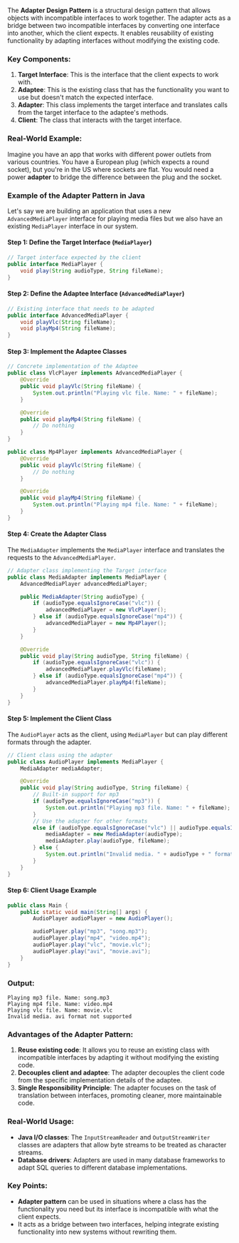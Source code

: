The **Adapter Design Pattern** is a structural design pattern that allows objects with incompatible interfaces to work together. The adapter acts as a bridge between two incompatible interfaces by converting one interface into another, which the client expects. It enables reusability of existing functionality by adapting interfaces without modifying the existing code.

### Key Components:
1. **Target Interface**: This is the interface that the client expects to work with.
2. **Adaptee**: This is the existing class that has the functionality you want to use but doesn't match the expected interface.
3. **Adapter**: This class implements the target interface and translates calls from the target interface to the adaptee's methods.
4. **Client**: The class that interacts with the target interface.

### Real-World Example:
Imagine you have an app that works with different power outlets from various countries. You have a European plug (which expects a round socket), but you're in the US where sockets are flat. You would need a power **adapter** to bridge the difference between the plug and the socket.

### Example of the Adapter Pattern in Java

Let's say we are building an application that uses a new `AdvancedMediaPlayer` interface for playing media files but we also have an existing `MediaPlayer` interface in our system.

#### Step 1: Define the Target Interface (`MediaPlayer`)

```java
// Target interface expected by the client
public interface MediaPlayer {
    void play(String audioType, String fileName);
}
```

#### Step 2: Define the Adaptee Interface (`AdvancedMediaPlayer`)

```java
// Existing interface that needs to be adapted
public interface AdvancedMediaPlayer {
    void playVlc(String fileName);
    void playMp4(String fileName);
}
```

#### Step 3: Implement the Adaptee Classes

```java
// Concrete implementation of the Adaptee
public class VlcPlayer implements AdvancedMediaPlayer {
    @Override
    public void playVlc(String fileName) {
        System.out.println("Playing vlc file. Name: " + fileName);
    }

    @Override
    public void playMp4(String fileName) {
        // Do nothing
    }
}

public class Mp4Player implements AdvancedMediaPlayer {
    @Override
    public void playVlc(String fileName) {
        // Do nothing
    }

    @Override
    public void playMp4(String fileName) {
        System.out.println("Playing mp4 file. Name: " + fileName);
    }
}
```

#### Step 4: Create the Adapter Class

The `MediaAdapter` implements the `MediaPlayer` interface and translates the requests to the `AdvancedMediaPlayer`.

```java
// Adapter class implementing the Target interface
public class MediaAdapter implements MediaPlayer {
    AdvancedMediaPlayer advancedMediaPlayer;

    public MediaAdapter(String audioType) {
        if (audioType.equalsIgnoreCase("vlc")) {
            advancedMediaPlayer = new VlcPlayer();
        } else if (audioType.equalsIgnoreCase("mp4")) {
            advancedMediaPlayer = new Mp4Player();
        }
    }

    @Override
    public void play(String audioType, String fileName) {
        if (audioType.equalsIgnoreCase("vlc")) {
            advancedMediaPlayer.playVlc(fileName);
        } else if (audioType.equalsIgnoreCase("mp4")) {
            advancedMediaPlayer.playMp4(fileName);
        }
    }
}
```

#### Step 5: Implement the Client Class

The `AudioPlayer` acts as the client, using `MediaPlayer` but can play different formats through the adapter.

```java
// Client class using the adapter
public class AudioPlayer implements MediaPlayer {
    MediaAdapter mediaAdapter;

    @Override
    public void play(String audioType, String fileName) {
        // Built-in support for mp3
        if (audioType.equalsIgnoreCase("mp3")) {
            System.out.println("Playing mp3 file. Name: " + fileName);
        }
        // Use the adapter for other formats
        else if (audioType.equalsIgnoreCase("vlc") || audioType.equalsIgnoreCase("mp4")) {
            mediaAdapter = new MediaAdapter(audioType);
            mediaAdapter.play(audioType, fileName);
        } else {
            System.out.println("Invalid media. " + audioType + " format not supported");
        }
    }
}
```

#### Step 6: Client Usage Example

```java
public class Main {
    public static void main(String[] args) {
        AudioPlayer audioPlayer = new AudioPlayer();

        audioPlayer.play("mp3", "song.mp3");
        audioPlayer.play("mp4", "video.mp4");
        audioPlayer.play("vlc", "movie.vlc");
        audioPlayer.play("avi", "movie.avi");
    }
}
```

### Output:
```
Playing mp3 file. Name: song.mp3
Playing mp4 file. Name: video.mp4
Playing vlc file. Name: movie.vlc
Invalid media. avi format not supported
```

### Advantages of the Adapter Pattern:
1. **Reuse existing code**: It allows you to reuse an existing class with incompatible interfaces by adapting it without modifying the existing code.
2. **Decouples client and adaptee**: The adapter decouples the client code from the specific implementation details of the adaptee.
3. **Single Responsibility Principle**: The adapter focuses on the task of translation between interfaces, promoting cleaner, more maintainable code.

### Real-World Usage:
- **Java I/O classes**: The `InputStreamReader` and `OutputStreamWriter` classes are adapters that allow byte streams to be treated as character streams.
- **Database drivers**: Adapters are used in many database frameworks to adapt SQL queries to different database implementations.

### Key Points:
- **Adapter pattern** can be used in situations where a class has the functionality you need but its interface is incompatible with what the client expects.
- It acts as a bridge between two interfaces, helping integrate existing functionality into new systems without rewriting them.

